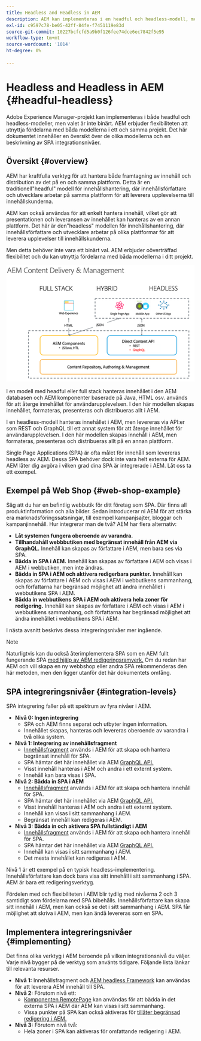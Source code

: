 ```yaml
---
title: Headless and Headless in AEM
description: AEM kan implementeras i en headful och headless-modell, men valet är inte binärt. AEM erbjuder flexibiliteten att utnyttja fördelarna med båda modellerna i ett och samma projekt.
exl-id: c9597c78-be05-42ff-84fe-f7451119e83d
source-git-commit: 10227bcfcfd5a9b0f126fee74dce6ec7842f5e95
workflow-type: tm+mt
source-wordcount: '1014'
ht-degree: 0%

---
```


# Headless and Headless in AEM {#headful-headless}

Adobe Experience Manager-projekt kan implementeras i både headful och headless-modeller, men valet är inte binärt. AEM erbjuder flexibiliteten att utnyttja fördelarna med båda modellerna i ett och samma projekt. Det här dokumentet innehåller en översikt över de olika modellerna och en beskrivning av SPA integrationsnivåer.

## Översikt {#overview}

AEM har kraftfulla verktyg för att hantera både framtagning av innehåll och distribution av det på en och samma plattform. Detta är en traditionell&quot;headful&quot; modell för innehållshantering, där innehållsförfattare och utvecklare arbetar på samma plattform för att leverera upplevelserna till innehållskunderna.

AEM kan också användas för att enkelt hantera innehåll, vilket gör att presentationen och leveransen av innehållet kan hanteras av en annan plattform. Det här är den&quot;headless&quot; modellen för innehållshantering, där innehållsförfattare och utvecklare arbetar på olika plattformar för att leverera upplevelser till innehållskunderna.

Men detta behöver inte vara ett binärt val. AEM erbjuder oöverträffad flexibilitet och du kan utnyttja fördelarna med båda modellerna i ditt projekt.

![AEM implementeringsmodeller](/help/sites-developing/headless/getting-started/assets/aem-implementation-models.png)

I en modell med headful eller full stack hanteras innehållet i den AEM databasen och AEM komponenter baserade på Java, HTML osv. används för att återge innehållet för användarupplevelsen. I den här modellen skapas innehållet, formateras, presenteras och distribueras allt i AEM.

I en headless-modell hanteras innehållet i AEM, men levereras via API:er som REST och GraphQL till ett annat system för att återge innehållet för användarupplevelsen. I den här modellen skapas innehåll i AEM, men formateras, presenteras och distribueras allt på en annan plattform.

Single Page Applications (SPA) är ofta målet för innehåll som levereras headless av AEM. Dessa SPA behöver dock inte vara helt externa för AEM. AEM låter dig avgöra i vilken grad dina SPA är integrerade i AEM. Låt oss ta ett exempel.

## Exempel på Web Shop {#web-shop-example}

Säg att du har en befintlig webbutik för ditt företag som SPA. Där finns all produktinformation och alla bilder. Sedan introducerar ni AEM för att stärka era marknadsföringssatsningar, till exempel kampanjsajter, bloggar och kampanjinnehåll. Hur integrerar man de två? AEM har flera alternativ:

* **Låt systemen fungera oberoende av varandra.**
* **Tillhandahåll webbbutiken med begränsat innehåll från AEM via GraphQL.** Innehåll kan skapas av författare i AEM, men bara ses via SPA.
* **Bädda in SPA i AEM.** Innehåll kan skapas av författare i AEM och visas i AEM i webbutiken, men inte ändras.
* **Bädda in SPA i AEM och aktivera redigerbara punkter.** Innehåll kan skapas av författare i AEM och visas i AEM i webbutikens sammanhang, och författarna har begränsad möjlighet att ändra innehållet i webbutikens SPA i AEM.
* **Bädda in webbutikens SPA i AEM och aktivera hela zoner för redigering.** Innehåll kan skapas av författare i AEM och visas i AEM i webbutikens sammanhang, och författarna har begränsad möjlighet att ändra innehållet i webbutikens SPA i AEM.

I nästa avsnitt beskrivs dessa integreringsnivåer mer ingående.

>[!NOTE]
>
>Naturligtvis kan du också återimplementera SPA som en AEM fullt fungerande SPA [med hjälp av AEM redigeringsramverk.](/help/sites-developing/spa-walkthrough.md) Om du redan har AEM och vill skapa en ny webbshop eller andra SPA rekommenderas den här metoden, men den ligger utanför det här dokumentets omfång.

## SPA integreringsnivåer {#integration-levels}

SPA integrering faller på ett spektrum av fyra nivåer i AEM.

* **Nivå 0: Ingen integrering**
   * SPA och AEM finns separat och utbyter ingen information.
   * Innehållet skapas, hanteras och levereras oberoende av varandra i två olika system.
* **Nivå 1: Integrering av innehållsfragment**
   * [Innehållsfragment](/help/assets/content-fragments/content-fragments.md) används i AEM för att skapa och hantera begränsat innehåll för SPA.
   * SPA hämtar det här innehållet via AEM [GraphQL API.](/help/sites-developing/headless/graphql-api/graphql-api-content-fragments.md)
   * Visst innehåll hanteras i AEM och andra i ett externt system.
   * Innehåll kan bara visas i SPA.
* **Nivå 2: Bädda in SPA i AEM**
   * [Innehållsfragment](/help/assets/content-fragments/content-fragments.md) används i AEM för att skapa och hantera innehåll för SPA.
   * SPA hämtar det här innehållet via AEM [GraphQL API.](/help/sites-developing/headless/graphql-api/graphql-api-content-fragments.md)
   * Visst innehåll hanteras i AEM och andra i ett externt system.
   * Innehåll kan visas i sitt sammanhang i AEM.
   * Begränsat innehåll kan redigeras i AEM.
* **Nivå 3: Bädda in och aktivera SPA fullständigt i AEM**
   * [Innehållsfragment](/help/assets/content-fragments/content-fragments.md) används i AEM för att skapa och hantera innehåll för SPA.
   * SPA hämtar det här innehållet via AEM [GraphQL API.](/help/sites-developing/headless/graphql-api/graphql-api-content-fragments.md)
   * Innehåll kan visas i sitt sammanhang i AEM.
   * Det mesta innehållet kan redigeras i AEM.

Nivå 1 är ett exempel på en typisk headless-implementering. Innehållsförfattare kan dock bara visa sitt innehåll i sitt sammanhang i SPA. AEM är bara ett redigeringsverktyg.

Fördelen med och flexibiliteten i AEM blir tydlig med nivåerna 2 och 3 samtidigt som fördelarna med SPA bibehålls. Innehållsförfattare kan skapa sitt innehåll i AEM, men kan också se det i sitt sammanhang i AEM. SPA får möjlighet att skriva i AEM, men kan ändå levereras som en SPA.

## Implementera integreringsnivåer {#implementing}

Det finns olika verktyg i AEM beroende på vilken integrationsnivå du väljer. Varje nivå bygger på de verktyg som använts tidigare. Följande lista länkar till relevanta resurser.

* **Nivå 1:** Innehållsfragment och [AEM headless Framework](/help/sites-developing/headless/introduction.md) kan användas för att leverera AEM innehåll till SPA.
* **Nivå 2:** Förutom nivå ett:
   * [Komponenten RemotePage](/help/sites-developing/spa-remote-page.md) kan användas för att bädda in det externa SPA i AEM där AEM kan visas i sitt sammanhang.
   * Vissa punkter på SPA kan också aktiveras för [tillåter begränsad redigering i AEM.](/help/sites-developing/spa-edit-external.md)
* **Nivå 3:** Förutom nivå två:
   * Hela zoner i SPA kan aktiveras för omfattande redigering i AEM.
